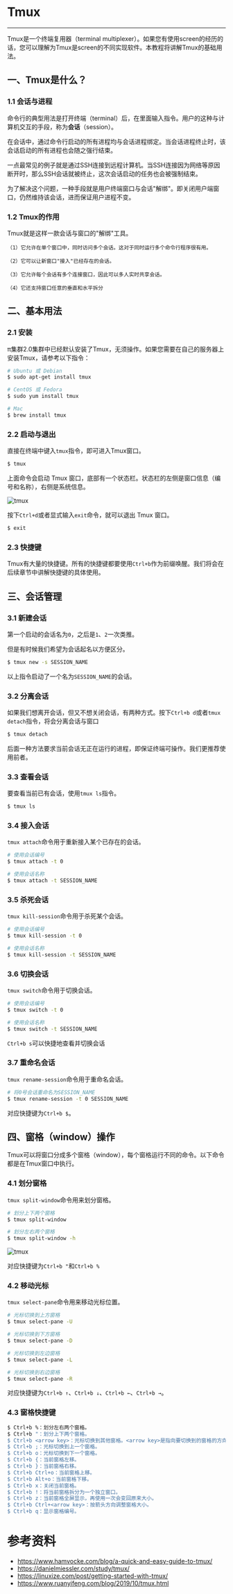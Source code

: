 # Tmux

------------

Tmux是一个终端复用器（terminal multiplexer）。如果您有使用screen的经历的话，您可以理解为Tmux是screen的不同实现软件。本教程将讲解Tmux的基础用法。

## 一、Tmux是什么？

### 1.1 会话与进程

命令行的典型用法是打开终端（terminal）后，在里面输入指令。用户的这种与计算机交互的手段，称为**会话**（session）。

在会话中，通过命令行启动的所有进程均与会话进程绑定。当会话进程终止时，该会话启动的所有进程也会随之强行结束。

一点最常见的例子就是通过SSH连接到远程计算机。当SSH连接因为网络等原因断开时，那么SSH会话就被终止，这次会话启动的任务也会被强制结束。

为了解决这个问题，一种手段就是用户终端窗口与会话"解绑"。即关闭用户端窗口，仍然维持该会话，进而保证用户进程不变。

### 1.2 Tmux的作用

Tmux就是这样一款会话与窗口的"解绑"工具。

```
（1）它允许在单个窗口中，同时访问多个会话。这对于同时运行多个命令行程序很有用。

（2）它可以让新窗口"接入"已经存在的会话。

（3）它允许每个会话有多个连接窗口，因此可以多人实时共享会话。

（4）它还支持窗口任意的垂直和水平拆分
```

## 二、基本用法

### 2.1 安装

π集群2.0集群中已经默认安装了Tmux，无须操作。如果您需要在自己的服务器上安装Tmux，请参考以下指令：

```bash
# Ubuntu 或 Debian
$ sudo apt-get install tmux

# CentOS 或 Fedora
$ sudo yum install tmux

# Mac
$ brew install tmux
```

### 2.2 启动与退出

直接在终端中键入`tmux`指令，即可进入Tmux窗口。

```bash
$ tmux
```

上面命令会启动 Tmux 窗口，底部有一个状态栏。状态栏的左侧是窗口信息（编号和名称），右侧是系统信息。

![tmux](../img/tmux_1.png)

按下`Ctrl+d`或者显式输入`exit`命令，就可以退出 Tmux 窗口。

```bash
$ exit
```

### 2.3 快捷键

Tmux有大量的快捷键。所有的快捷键都要使用`Ctrl+b`作为前缀唤醒。我们将会在后续章节中讲解快捷键的具体使用。

## 三、会话管理

### 3.1 新建会话

第一个启动的会话名为`0`，之后是`1`、`2`一次类推。

但是有时候我们希望为会话起名以方便区分。

```bash
$ tmux new -s SESSION_NAME
```

以上指令启动了一个名为`SESSION_NAME`的会话。

### 3.2 分离会话

如果我们想离开会话，但又不想关闭会话，有两种方式。按下`Ctrl+b d`或者`tmux detach`指令，将会分离会话与窗口

```bash
$ tmux detach
```

后面一种方法要求当前会话无正在运行的进程，即保证终端可操作。我们更推荐使用前者。

### 3.3 查看会话

要查看当前已有会话，使用`tmux ls`指令。

```bash
$ tmux ls
```

### 3.4 接入会话

`tmux attach`命令用于重新接入某个已存在的会话。

```bash
# 使用会话编号
$ tmux attach -t 0

# 使用会话名称
$ tmux attach -t SESSION_NAME
```

### 3.5 杀死会话

`tmux kill-session`命令用于杀死某个会话。

```bash
# 使用会话编号
$ tmux kill-session -t 0

# 使用会话名称
$ tmux kill-session -t SESSION_NAME
```

### 3.6 切换会话

`tmux switch`命令用于切换会话。

```bash
# 使用会话编号
$ tmux switch -t 0

# 使用会话名称
$ tmux switch -t SESSION_NAME
```

`Ctrl+b s`可以快捷地查看并切换会话

### 3.7 重命名会话

`tmux rename-session`命令用于重命名会话。

```bash
# 将0号会话重命名为SESSION_NAME
$ tmux rename-session -t 0 SESSION_NAME
```

对应快捷键为`Ctrl+b $`。

## 四、窗格（window）操作

Tmux可以将窗口分成多个窗格（window），每个窗格运行不同的命令。以下命令都是在Tmux窗口中执行。

### 4.1 划分窗格

`tmux split-window`命令用来划分窗格。

```bash
# 划分上下两个窗格
$ tmux split-window

# 划分左右两个窗格
$ tmux split-window -h
```

![tmux](../img/tmux_2.png)

对应快捷键为`Ctrl+b "`和`Ctrl+b %`

### 4.2 移动光标

`tmux select-pane`命令用来移动光标位置。

```bash
# 光标切换到上方窗格
$ tmux select-pane -U

# 光标切换到下方窗格
$ tmux select-pane -D

# 光标切换到左边窗格
$ tmux select-pane -L

# 光标切换到右边窗格
$ tmux select-pane -R
```

对应快捷键为`Ctrl+b ↑`、`Ctrl+b ↓`、`Ctrl+b ←`、`Ctrl+b →`。

### 4.3 窗格快捷键

```bash
$ Ctrl+b %：划分左右两个窗格。
$ Ctrl+b "：划分上下两个窗格。
$ Ctrl+b <arrow key>：光标切换到其他窗格。<arrow key>是指向要切换到的窗格的方向键，比如切换到下方窗格，就按方向键↓。
$ Ctrl+b ;：光标切换到上一个窗格。
$ Ctrl+b o：光标切换到下一个窗格。
$ Ctrl+b {：当前窗格左移。
$ Ctrl+b }：当前窗格右移。
$ Ctrl+b Ctrl+o：当前窗格上移。
$ Ctrl+b Alt+o：当前窗格下移。
$ Ctrl+b x：关闭当前窗格。
$ Ctrl+b !：将当前窗格拆分为一个独立窗口。
$ Ctrl+b z：当前窗格全屏显示，再使用一次会变回原来大小。
$ Ctrl+b Ctrl+<arrow key>：按箭头方向调整窗格大小。
$ Ctrl+b q：显示窗格编号。
```

# 参考资料
*  https://www.hamvocke.com/blog/a-quick-and-easy-guide-to-tmux/
*  https://danielmiessler.com/study/tmux/
*  https://linuxize.com/post/getting-started-with-tmux/
*  https://www.ruanyifeng.com/blog/2019/10/tmux.html
